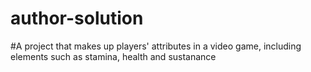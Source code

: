 # author-solution

#A project that makes up players' attributes in a video game, including elements such as stamina, health and sustanance
